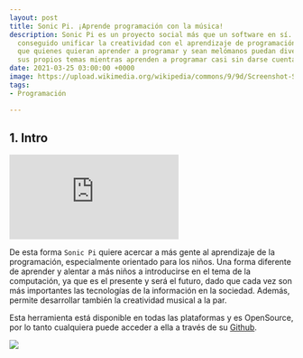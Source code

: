 ```yaml
---
layout: post
title: Sonic Pi. ¡Aprende programación con la música!
description: Sonic Pi es un proyecto social más que un software en sí. Y es que ha
  conseguido unificar la creatividad con el aprendizaje de programación. Consiguiendo
  que quienes quieran aprender a programar y sean melómanos puedan divertirse creando
  sus propios temas mientras aprenden a programar casi sin darse cuenta.
date: 2021-03-25 03:00:00 +0000
image: https://upload.wikimedia.org/wikipedia/commons/9/9d/Screenshot-Sonic_Pi_%2825106932979%29.png
tags:
- Programación

---
```

## 1. Intro

<iframe src="https://youtu.be/cydH_JAgSfg" frameborder="0" allowfullscreen></iframe>

De esta forma `Sonic Pi` quiere acercar a más gente al aprendizaje de la programación, especialmente orientado para los niños. Una forma diferente de aprender y alentar a más niños a introducirse en el tema de la computación, ya que es el presente y será el futuro, dado que cada vez son más importantes las tecnologías de la información en la sociedad. Además, permite desarrollar también la creatividad musical a la par.

Esta herramienta está disponible en todas las plataformas y es OpenSource, por lo tanto cualquiera puede acceder a ella a través de su [Github](https://github.com/sonic-pi-net/sonic-pi).

![](https://sonic-pi.net/media/images/home/in_thread_screen.png)
